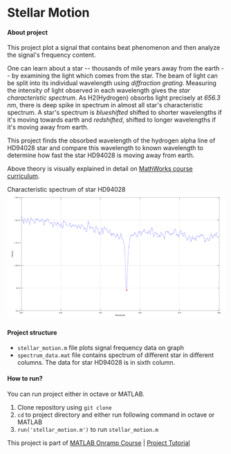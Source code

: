 # Stellar Motion

#### About project

This project plot a signal that contains beat phenomenon and then analyze the signal's frequency content.

One can learn about a star -- thousands of mile years away from the earth -- by examining the light which comes from the star. The beam of light can be split into its individual wavelength using _diffraction grating_. Measuring the intensity of light observed in each wavelength gives the _star characteristic spectrum_. As H2(Hydrogen) obsorbs light precisely at _656.3 nm_, there is deep spike in spectrum in almost all star's characteristic spectrum. A star's spectrum is _blueshifted_ shifted to shorter wavelengths if it's moving towards earth and _redshifted_, shifted to longer wavelengths if it's moving away from earth. 

This project finds the obsorbed wavelength of the hydrogen alpha line of HD94028 star and compare this wavelength to known wavelength to determine how fast the star HD94028 is moving away from earth.

Above theory is visually explained in detail on [MathWorks course curriculum](https://matlabacademy.mathworks.com/R2018b/portal.html?course=gettingstarted#chapter=14&lesson=1&section=1).

Characteristic spectrum of star HD94028
![](results/star_6_spectrum.png)

#### Project structure
* `stellar_motion.m` file plots signal frequency data on graph
* `spectrum_data.mat` file contains spectrum of different star in different columns. The data for star HD94028 is in sixth column.

#### How to run?
You can run project either in octave or MATLAB. 
1. Clone repository using `git clone `
2. `cd` to project directory and either run following command in octave or MATLAB
3. `run('stellar_motion.m')` to run `stellar_motion.m`

This project is part of [MATLAB Onramp Course](https://matlabacademy.mathworks.com/R2018b/portal.html?course=gettingstarted) | [Project Tutorial](https://matlabacademy.mathworks.com/R2018b/portal.html?course=gettingstarted#chapter=14&lesson=1&section=1)
